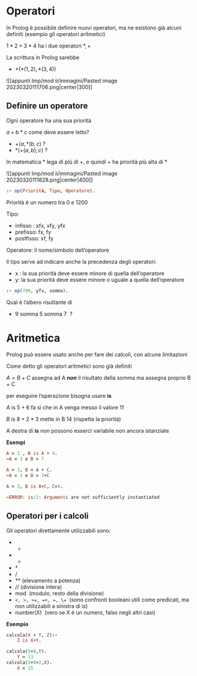 
# Operatori

In Prolog è possibile definire nuovi operatori, ma ne esistono già alcuni definiti (esempio gli operatori aritmetici)

$1*2+3*4$ ha i due operatori $*,+$

La scrittura in Prolog sarebbe
- $+(*(1,2),*(3,4))$

![[appunti lmp/mod ii/immagini/Pasted image 20230320111706.png|center|300]]

## Definire un operatore

Ogni operatore ha una sua priorità

$a + b*c$ come deve essere letto?

- $+(a, *(b,c)$ ?
- $*( +(a,b), c)$ ?

In matematica $*$ lega di più di $+$, e quindi $+$ ha priorità più alta di $*$

![[appunti lmp/mod ii/immagini/Pasted image 20230320111828.png|center|400]]


```prolog
:- op(Priorità, Tipo, Operatore).
```

Priorità è un numero tra 0 e 1200

Tipo:
- infisso : xfx, xfy, yfx
- prefisso: fx, fy
- postfisso: xf, fy

Operatore: il nome/simbolo dell’operatore

Il tipo serve ad indicare anche la precedenza degli operatori:
- x : la sua priorità deve essere minore di quella dell’operatore
- y: la sua priorità deve essere minore o uguale a quella dell’operatore

```prolog
:- op(700, yfx, somma).
```

Qual è l’albero risultante di
- 9 somma 5 somma 7  ?

# Aritmetica

Prolog può essere usato anche per fare dei calcoli, con alcune limitazioni

Come detto gli operatori aritmetici sono già definiti

$A = B + C$ assegna ad A _**non**_ il risultato della somma ma assegna proprio B + C

per eseguire l’operazione bisogna usare **is**

$A$ is $5 + 6$ fa sì che in A venga messo il valore 11

$B$ is $8 + 2 * 3$ mette in B 14 (rispetta la priorità)

A destra di **is** non possono esserci variabile non ancora istanziate

**Esempi**

```prolog
A = 3 , B is A + 4.
–A = 3 e B = 7

A = 3, B = A + C.
–A = 3 e B = 3+C

A = 3, B is A+C, C=4.

–ERROR: is/2: Arguments are not sufficiently instantiated
```

## Operatori per i calcoli

Gli operatori direttamente utilizzabili sono:

- +
- -
- $*$
- /
- $**$ (elevamento a potenza)
- $//$ (divisione intera)
- mod  (modulo, resto della divisione)
- `<, >, >=, =<, =, \=`  (sono confronti booleani utili come predicati, ma non utilizzabili a sinistra di is)
- number(X)  (vero se X è un numero, falso negli altri casi)

**Esempio**

```prolog
calcola(X + Y, Z):-
    Z is X+Y.

calcola(5+8,Y).
	Y = 13
calcola(5+8+2,X).
	X = 15
```

